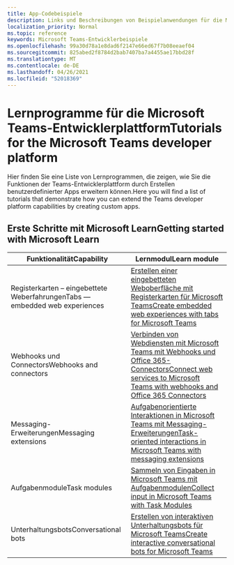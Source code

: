 ```yaml
---
title: App-Codebeispiele
description: Links und Beschreibungen von Beispielanwendungen für die Microsoft Teams-Entwicklerplattform
localization_priority: Normal
ms.topic: reference
keywords: Microsoft Teams-Entwicklerbeispiele
ms.openlocfilehash: 99a30d78a1e8dad6f2147e66ed67f7b08eeaef04
ms.sourcegitcommit: 825abed2f8784d2bab7407ba7a4455ae17bbd28f
ms.translationtype: MT
ms.contentlocale: de-DE
ms.lasthandoff: 04/26/2021
ms.locfileid: "52018369"
---
```

# <a name="tutorials-for-the-microsoft-teams-developer-platform"></a><span data-ttu-id="e1682-104">Lernprogramme für die Microsoft Teams-Entwicklerplattform</span><span class="sxs-lookup"><span data-stu-id="e1682-104">Tutorials for the Microsoft Teams developer platform</span></span>

<span data-ttu-id="e1682-105">Hier finden Sie eine Liste von Lernprogrammen, die zeigen, wie Sie die Funktionen der Teams-Entwicklerplattform durch Erstellen benutzerdefinierter Apps erweitern können.</span><span class="sxs-lookup"><span data-stu-id="e1682-105">Here you will find a list of tutorials that demonstrate how you can extend the Teams developer platform capabilities by creating custom apps.</span></span>

## <a name="getting-started-with-microsoft-learn"></a><span data-ttu-id="e1682-106">Erste Schritte mit Microsoft Learn</span><span class="sxs-lookup"><span data-stu-id="e1682-106">Getting started with Microsoft Learn</span></span>

| <span data-ttu-id="e1682-107">**Funktionalität**</span><span class="sxs-lookup"><span data-stu-id="e1682-107">**Capability**</span></span>| <span data-ttu-id="e1682-108">**Lernmodul**</span><span class="sxs-lookup"><span data-stu-id="e1682-108">**Learn module**</span></span>|
|--------|-------------|
| <span data-ttu-id="e1682-109">Registerkarten – eingebettete Weberfahrungen</span><span class="sxs-lookup"><span data-stu-id="e1682-109">Tabs  — embedded web experiences</span></span>  |  [<span data-ttu-id="e1682-110">Erstellen einer eingebetteten Weboberfläche mit Registerkarten für Microsoft Teams</span><span class="sxs-lookup"><span data-stu-id="e1682-110">Create embedded web experiences with tabs for Microsoft Teams</span></span>](https://docs.microsoft.com/learn/modules/embedded-web-experiences/) |
| <span data-ttu-id="e1682-111">Webhooks und Connectors</span><span class="sxs-lookup"><span data-stu-id="e1682-111">Webhooks and connectors</span></span>  |  [<span data-ttu-id="e1682-112">Verbinden von Webdiensten mit Microsoft Teams mit Webhooks und Office 365-Connectors</span><span class="sxs-lookup"><span data-stu-id="e1682-112">Connect web services to Microsoft Teams with webhooks and Office 365 Connectors</span></span>](https://docs.microsoft.com/learn/modules/msteams-webhooks-connectors/) |
|<span data-ttu-id="e1682-113">Messaging-Erweiterungen</span><span class="sxs-lookup"><span data-stu-id="e1682-113">Messaging extensions</span></span>  | [<span data-ttu-id="e1682-114">Aufgabenorientierte Interaktionen in Microsoft Teams mit Messaging-Erweiterungen</span><span class="sxs-lookup"><span data-stu-id="e1682-114">Task-oriented interactions in Microsoft Teams with messaging extensions</span></span>](https://docs.microsoft.com/learn/modules/msteams-messaging-extensions/)  |
| <span data-ttu-id="e1682-115">Aufgabenmodule</span><span class="sxs-lookup"><span data-stu-id="e1682-115">Task modules</span></span> |  [<span data-ttu-id="e1682-116">Sammeln von Eingaben in Microsoft Teams mit Aufgabenmodulen</span><span class="sxs-lookup"><span data-stu-id="e1682-116">Collect input in Microsoft Teams with Task Modules</span></span>](https://docs.microsoft.com/learn/modules/msteams-task-modules/) |
| <span data-ttu-id="e1682-117">Unterhaltungsbots</span><span class="sxs-lookup"><span data-stu-id="e1682-117">Conversational bots</span></span>  | [<span data-ttu-id="e1682-118">Erstellen von interaktiven Unterhaltungsbots für Microsoft Teams</span><span class="sxs-lookup"><span data-stu-id="e1682-118">Create interactive conversational bots for Microsoft Teams</span></span>](https://docs.microsoft.com/learn/modules/msteams-conversation-bots/)  |


